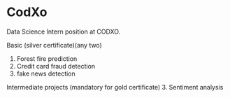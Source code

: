 # CodXo
Data Science Intern position at CODXO.

Basic (silver certificate)(any two)
1. Forest fire prediction
2. Credit card fraud detection
3. fake news detection

Intermediate projects (mandatory for gold certificate)
3. Sentiment analysis
